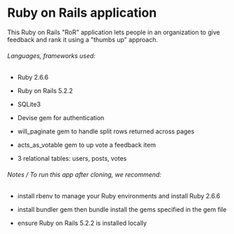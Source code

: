 # Ruby on Rails application

This Ruby on Rails "RoR" application lets people in an organization to give feedback and rank it using a "thumbs up" approach.

###### Languages, frameworks used:

* Ruby 2.6.6

* Ruby on Rails 5.2.2

* SQLite3

* Devise gem for authentication

* will_paginate gem to handle split rows returned across pages

* acts_as_votable gem to up vote a feedback item

* 3 relational tables: users, posts, votes

###### Notes / To run this app after cloning, we recommend:

* install rbenv to manage your Ruby environments and install Ruby 2.6.6

* install bundler gem then bundle install the gems specified in the gem file

* ensure Ruby on Rails 5.2.2 is installed locally

